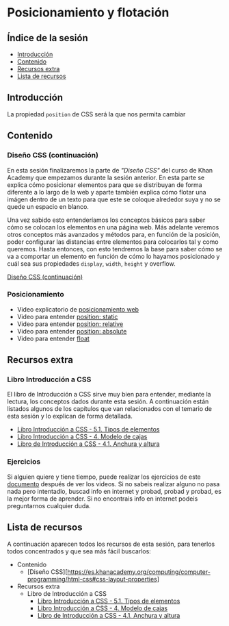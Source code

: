 # Posicionamiento y flotación

## Índice de la sesión

- [Introducción](#introduccion)
- [Contenido](#contenido)
- [Recursos extra](#recursos-extra)
- [Lista de recursos](#lista-de-recursos)

## Introducción

La propiedad `position` de CSS será la que nos permita cambiar

## Contenido

### Diseño CSS (continuación)

En esta sesión finalizaremos la parte de _"Diseño CSS"_ del curso de Khan Academy que empezamos durante la sesión anterior. En esta parte se explica cómo posicionar elementos para que se distribuyan de forma diferente a lo largo de la web y aparte también explica cómo flotar una imágen dentro de un texto para que este se coloque alrededor suya y no se quede un espacio en blanco.

Una vez sabido esto entenderíamos los conceptos básicos para saber cómo se colocan los elementos en una página web. Más adelante veremos otros conceptos más avanzados y métodos para, en función de la posición, poder configurar las distancias entre elementos para colocarlos tal y como queremos. Hasta entonces, con esto tendremos la base para saber cómo se va a comportar un elemento en función de cómo lo hayamos posicionado y cuál sea sus propiedades `display`, `width`, `height` y overflow.

[Diseño CSS (continuación)](https://es.khanacademy.org/computing/computer-programming/html-css#css-layout-properties)

### Posicionamiento

- Video explicatorio de [posicionamiento web](https://www.youtube.com/watch?v=13CbCpAnvYI)
- Video para entender [position: static](https://www.youtube.com/watch?v=whqnlupzpNk)
- Video para entender [position: relative](https://www.youtube.com/watch?v=X6lG1biGJa8)
- Video para entender [position: absolute](https://www.youtube.com/watch?v=wpuP2kCN6QE)
- Video para entender [float](https://www.youtube.com/watch?v=AoAy4jCFDDw)


## Recursos extra

### Libro Introducción a CSS

El libro de Introducción a CSS sirve muy bien para entender, mediante la lectura, los conceptos dados durante esta sesión. A continuación están listados algunos de los capítulos que van relacionados con el temario de esta sesión y lo explican de forma detallada.

- [Libro Introducción a CSS - 5.1. Tipos de elementos](https://librosweb.es/libro/css/capitulo_5/tipos_de_elementos.html)
- [Libro Introducción a CSS - 4. Modelo de cajas](https://librosweb.es/libro/css/capitulo_4.html)
- [Libro de Introducción a CSS - 4.1. Anchura y altura](https://librosweb.es/libro/css/capitulo_4/anchura_y_altura.html)

### Ejercicios

Si alguien quiere y tiene tiempo, puede realizar los ejercicios de este [documento](https://docs.google.com/document/d/1gHr6tzosUXrBsVVubabaxprAxkT9HyjjpBfEAu9o6IQ/edit) después de ver los videos. Si no sabeis realizar alguno no pasa nada pero intentadlo, buscad info en internet y probad, probad y probad, es la mejor forma de aprender. Si no encontrais info en internet podeis preguntarnos cualquier duda.


## Lista de recursos

A continuación aparecen todos los recursos de esta sesión, para tenerlos todos concentrados y que sea más fácil buscarlos:

- Contenido
  - [Diseño CSS][https://es.khanacademy.org/computing/computer-programming/html-css#css-layout-properties]
- Recursos extra
  - Libro de Introducción a CSS
    - [Libro Introducción a CSS - 5.1. Tipos de elementos](https://librosweb.es/libro/css/capitulo_5/tipos_de_elementos.html)
    - [Libro Introducción a CSS - 4. Modelo de cajas](https://librosweb.es/libro/css/capitulo_4.html)
    - [Libro de Introducción a CSS - 4.1. Anchura y altura](https://librosweb.es/libro/css/capitulo_4/anchura_y_altura.html)
